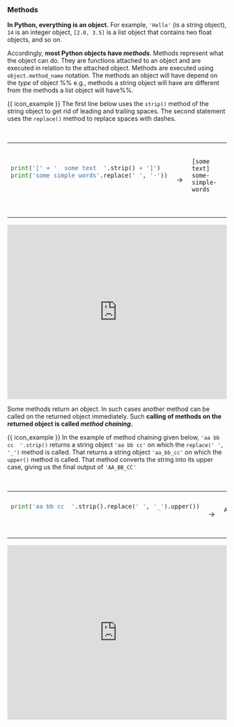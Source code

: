 ### Methods

**In Python, everything is an object.** For example, `'Hello'` (is a string object),  `14` is an integer object, `[2.0, 3.5]` is a list object that contains two float objects, and so on.

Accordingly, **most Python objects have _methods_**. Methods represent what the object can do. They are functions attached to an object and are executed in relation to the attached object. Methods are executed using `object.method_name` notation. The methods an object will have depend on the _type_ of object %%&nbsp;e.g., methods a string object will have are different from the methods a list object will have%%.

<tip-box> 

{{ icon_example }} The first line below uses the `strip()` method of the string object to get rid of leading and trailing spaces. The second statement uses the `replace()` method to replace spaces with dashes.

<table> 
<tr>
  <td>

```python
print('[' + '  some text  '.strip() + ']')
print('some simple words'.replace(' ', '-'))
```
  </td>
  <td>&nbsp;→&nbsp;</td>
  <td>

```

[some text]
some-simple-words
```
  </td>
</tr>
</table>

<panel type="seamless" header="%%:computer: Try your own%%">

<iframe height="400px" width="100%" src="https://repl.it/@pythonbasics/methods?lite=true" scrolling="no" frameborder="no" allowtransparency="true" allowfullscreen="true" sandbox="allow-forms allow-pointer-lock allow-popups allow-same-origin allow-scripts allow-modals"></iframe>

</panel>

</tip-box>

Some methods return an object. In such cases another method can be called on the returned object immediately. Such **calling of methods on the returned object is called _method chaining_.**

<tip-box> 

{{ icon_example }} In the example of method chaining given below, `'aa bb cc  '.strip()` returns a string object `'aa bb cc'` on which the `replace(' ', '_')` method is called. That returns a string object `'aa_bb_cc'` on which the `upper()` method is called. That method converts the string into its upper case, giving us the final output of `'AA_BB_CC'`

<table> 
<tr>
  <td>

```python
print('aa bb cc  '.strip().replace(' ', '_').upper())
```
  </td>
  <td>&nbsp;→&nbsp;</td>
  <td>

```

AA_BB_CC
```
  </td>
</tr>
</table>

<panel type="seamless" header="%%:computer: Try your own%%">

<iframe height="400px" width="100%" src="https://repl.it/@pythonbasics/methods?lite=true" scrolling="no" frameborder="no" allowtransparency="true" allowfullscreen="true" sandbox="allow-forms allow-pointer-lock allow-popups allow-same-origin allow-scripts allow-modals"></iframe>

</panel>

</tip-box>

<panel type="danger" header=":muscle: Exercise: Remove Extra Spaces" expanded no-close>
  <include src="e-removeExtraSpaces.md" />
</panel><p/>

 

